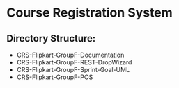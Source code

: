 # Course Registration System

## Directory Structure:
 - CRS-Flipkart-GroupF-Documentation
 - CRS-Flipkart-GroupF-REST-DropWizard
 - CRS-Flipkart-GroupF-Sprint-Goal-UML
 - CRS-Flipkart-GroupF-POS
